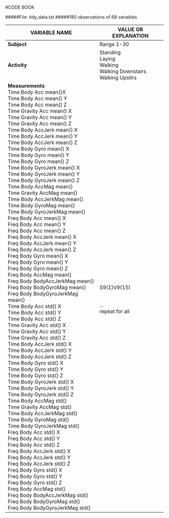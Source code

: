 #CODE BOOK

#####File: tidy_data.txt
#####180 observations of 68 variables

|VARIABLE NAME|VALUE OR EXPLANATION|
|-------------|--------------------|
|<b>Subject</b>      |Range 1-30|
|<b>Activity</b>     |Standing</br>Laying</br>Walking</br>Walking Downstairs</br>Walking Upstirs|
|<b>Measurements</b></br>Time Body Acc mean()X</br>Time Body Acc mean() Y</br>Time Body Acc mean() Z</br>Time Gravity Acc mean() X</br>Time Gravity Acc mean() Y</br>Time Gravity Acc mean() Z</br>Time Body AccJerk mean() X</br>Time Body AccJerk mean() Y</br>Time Body AccJerk mean() Z</br>Time Body Gyro mean() X</br>Time Body Gyro mean() Y</br>Time Body Gyro mean() Z</br>Time Body GyroJerk mean() X</br>Time Body GyroJerk mean() Y</br>Time Body GyroJerk mean() Z</br>Time Body AccMag mean()</br>Time Gravity AccMag mean()</br>Time Body AccJerkMag mean()</br>Time Body GyroMag mean()</br>Time Body GyroJerkMag mean()</br>Freq Body Acc mean() X</br>Freq Body Acc mean() Y</br>Freq Body Acc mean() Z</br>Freq Body AccJerk mean() X</br>Freq Body AccJerk mean() Y</br>Freq Body AccJerk mean() Z</br>Freq Body Gyro mean() X</br>Freq Body Gyro mean() Y</br>Freq Body Gyro mean() Z</br>Freq Body AccMag mean()</br>Freq Body BodyAccJerkMag mean()</br>Freq Body BodyGyroMag mean()</br>Freq Body BodyGyroJerkMag mean()</br>Time Body Acc std() X</br>Time Body Acc std() Y</br>Time Body Acc std() Z</br>Time Gravity Acc std() X</br>Time Gravity Acc std() Y</br>Time Gravity Acc std() Z</br>Time Body AccJerk std() X</br>Time Body AccJerk std() Y</br>Time Body AccJerk std() Z</br>Time Body Gyro std() X</br>Time Body Gyro std() Y</br>Time Body Gyro std() Z</br>Time Body GyroJerk std() X</br>Time Body GyroJerk std() Y</br>Time Body GyroJerk std() Z</br>Time Body AccMag std()</br>Time Gravity AccMag std()</br>Time Body AccJerkMag std()</br>Time Body GyroMag std()</br>Time Body GyroJerkMag std()</br>Freq Body Acc std() X</br>Freq Body Acc std() Y</br>Freq Body Acc std() Z</br>Freq Body AccJerk std() X</br>Freq Body AccJerk std() Y</br>Freq Body AccJerk std() Z</br>Freq Body Gyro std() X</br>Freq Body Gyro std() Y</br>Freq Body Gyro std() Z</br>Freq Body AccMag std()</br>Freq Body BodyAccJerkMag std()</br>Freq Body BodyGyroMag std()</br>Freq Body BodyGyroJerkMag std()|<p style="vertical-align:top">S9(1)V9(15)</p></br>...</br>repeat for all|
